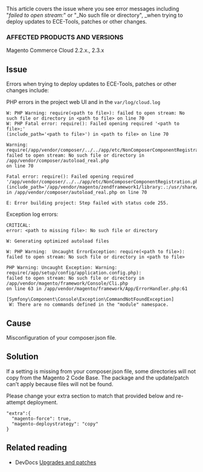 This article covers the issue where you see error messages including "_failed to open stream:_" or "_No such file or directory",&nbsp;_when trying to deploy updates to ECE-Tools, patches or other changes.

### AFFECTED PRODUCTS AND VERSIONS

Magento Commerce Cloud 2.2.x., 2.3.x

## Issue

Errors when trying to deploy updates to ECE-Tools, patches or other changes include:  
   
 PHP errors in the project web UI and in the `` var/log/cloud.log ``

<pre class="line-numbers"><code class="language-clike">W: PHP Warning: require(&lt;path to file&gt;): failed to open stream: No such file or directory in &lt;path to file&gt; on line 70
W: PHP Fatal error: require(): Failed opening required '&lt;path to file&gt;;'
(include_path='&lt;path to file&gt;') in &lt;path to file&gt; on line 70

Warning: require(/app/vendor/composer/../../app/etc/NonComposerComponentRegistration.php):
failed to open stream: No such file or directory in /app/vendor/composer/autoload_real.php
on line 70

Fatal error: require(): Failed opening required '/app/vendor/composer/../../app/etc/NonComposerComponentRegistration.php'
(include_path='/app/vendor/magento/zendframework1/library:.:/usr/share/php')
in /app/vendor/composer/autoload_real.php on line 70

E: Error building project: Step failed with status code 255.</code></pre>

Exception log errors:&nbsp;

<pre class="line-numbers"><code class="language-clike">CRITICAL:
error: &lt;path to missing file&gt;: No such file or directory
</code></pre>

<pre class="line-numbers"><code class="language-clike">W: Generating optimized autoload files<br/>
W: PHP Warning:&nbsp; Uncaught ErrorException: require(&lt;path to file&gt;):
failed to open stream: No such file or directory in &lt;path to file&gt;</code></pre>

<pre class="line-numbers"><code class="language-clike">PHP Warning: Uncaught Exception: Warning: require(/app/setup/config/application.config.php):
failed to open stream: No such file or directory in /app/vendor/magento/framework/Console/Cli.php
on line 63 in /app/vendor/magento/framework/App/ErrorHandler.php:61
</code></pre>

<pre class="line-numbers"><code class="language-clike">[Symfony\Component\Console\Exception\CommandNotFoundException] 
 W: There are no commands defined in the "module" namespace.</code></pre>

## Cause

Misconfiguration of your composer.json file.

## Solution

If a setting is missing from your&nbsp;composer.json file, some directories will not copy from the&nbsp;Magento 2 Code Base. The package and the update/patch can't apply because files will not be found.

Please change your extra section to match that provided below and re-attempt deployment.

<pre class="line-numbers"><code class="language-clike">"extra":{
  "magento-force": true,
  "magento-deploystrategy": "copy"
}</code></pre>

## Related reading

*   DevDocs&nbsp;<a href="https://devdocs.magento.com/guides/v2.3/cloud/project/project-upgrade-parent.html?itm_source=devdocs&amp;itm_medium=search_page&amp;itm_campaign=federated_search&amp;itm_term=update%20ece%20tools" rel="noopener" target="_blank"><span style="font-family: -apple-system, BlinkMacSystemFont, 'Segoe UI', Helvetica, Arial, sans-serif;">Upgrades and patches</span></a>